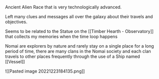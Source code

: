 Ancient Alien Race that is very technologically advanced.

Left many clues and messages all over the galaxy about their travels and objectives.

Seems to be related to the Statue on the [[Timber Hearth - Observatory]] that collects my memories when the time loop happens

Nomai are explorers by nature and rarely stay on a single place for a long period of time, there are many clans in the Nomai society and each clan travels to other places frequently through the use of a Ship named [[Vessel]]

![[Pasted image 20221223184135.png]]
